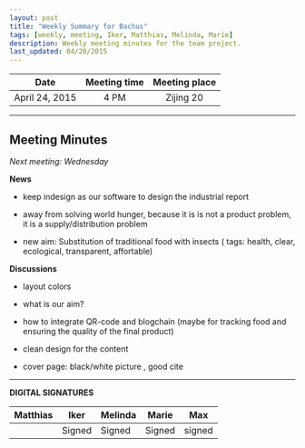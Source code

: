 ```yaml
---
layout: post
title: "Weekly Summary for Bachus"
tags: [weekly, meeting, Iker, Matthias, Melinda, Marie]
description: Weekly meeting minutes for the team project.
last_updated: 04/20/2015
---
```


|**Date** |**Meeting time**|**Meeting place**
| ------------- |:----------------:|:-------:
|April 24, 2015| 4 PM | Zijing 20


----------


Meeting Minutes
------
*Next meeting:  Wednesday*

**News**
* keep indesign as our software to design the industrial report

* away from solving world hunger, because it is is not a product problem, it is a supply/distribution problem

* new aim: Substitution of traditional food with insects ( tags: health, clear, ecological, transparent, affortable)


**Discussions**
* layout colors

* what is our aim?

* how to integrate QR-code and blogchain (maybe for tracking food and ensuring the quality of the final product)

* clean design for the content

* cover page: black/white picture , good cite 
	



----------

**DIGITAL SIGNATURES**

|**Matthias** |**Iker**|**Melinda**|**Marie**|**Max**|
|----------------|----------------|----------------|----------------|----------------|
| |Signed|Signed |Signed| signed|
